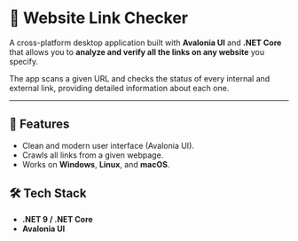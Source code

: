 # 🔗 Website Link Checker

A cross-platform desktop application built with **Avalonia UI** and **.NET Core** that allows you to **analyze and verify all the links on any website** you specify.  

The app scans a given URL and checks the status of every internal and external link, providing detailed information about each one.

---

## 🚀 Features

- Clean and modern user interface (Avalonia UI).  
- Crawls all links from a given webpage.  
- Works on **Windows**, **Linux**, and **macOS**.


## 🛠️ Tech Stack

- **.NET 9 / .NET Core**
- **Avalonia UI**
 

 
